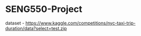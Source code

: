 # SENG550-Project

dataset - https://www.kaggle.com/competitions/nyc-taxi-trip-duration/data?select=test.zip
